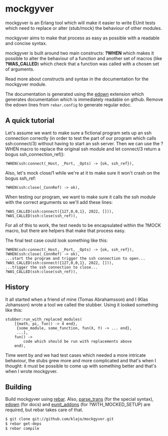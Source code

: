 mockgyver
=========

mockgyver is an Erlang tool which will make it easier
to write EUnit tests which need to replace or alter
(stub/mock) the behaviour of other modules.

mockgyver aims to make that process as easy as possible
with a readable and concise syntax.

mockgyver is built around two main constructs:
**?WHEN** which makes it possible to alter the
behaviour of a function and another set of macros (like
**?WAS\_CALLED**) which check that a function was called
with a chosen set of arguments.

Read more about constructs and syntax in the
documentation for the mockgyver module.

The documentation is generated using the [edown][3]
extension which generates documentation which is
immediately readable on github.  Remove the edown lines
from `rebar.config` to generate regular edoc.

A quick tutorial
----------------

Let's assume we want to make sure a fictional program
sets up an ssh connection correctly (in order to test
the part of our program which calls ssh:connect/3)
without having to start an ssh server.  Then we can use
the ?WHEN macro to replace the original ssh module and
let connect/3 return a bogus ssh\_connection\_ref():

    ?WHEN(ssh:connect(_Host, _Port, _Opts) -> {ok, ssh_ref}),

Also, let's mock close/1 while we're at it to make sure
it won't crash on the bogus ssh\_ref:

    ?WHEN(ssh:close(_ConnRef) -> ok),

When testing our program, we want to make sure it calls
the ssh module with the correct arguments so we'll add
these lines:

    ?WAS_CALLED(ssh:connect({127,0,0,1}, 2022, [])),
    ?WAS_CALLED(ssh:close(ssh_ref)),

For all of this to work, the test needs to be
encapsulated within the ?MOCK macro, but there are
helpers that make that process easy.

The final test case could look something like this:

    ?WHEN(ssh:connect(_Host, _Port, _Opts) -> {ok, ssh_ref}),
    ?WHEN(ssh:close(_ConnRef) -> ok),
    ...start the program and trigger the ssh connection to open...
    ?WAS_CALLED(ssh:connect({127,0,0,1}, 2022, [])),
    ...trigger the ssh connection to close...
    ?WAS_CALLED(ssh:close(ssh_ref)),

History
-------

It all started when a friend of mine (Tomas
Abrahamsson) and I (Klas Johansson) wrote a tool we
called the stubber.  Using it looked something like this:

    stubber:run_with_replaced_modules(
        [{math, pi, fun() -> 4 end},
         {some_module, some_function, fun(X, Y) -> ... end},
         ...],
        fun() ->
            code which should be run with replacements above
        end),

Time went by and we had test cases which needed a more
intricate behaviour, the stubs grew more and more
complicated and that's when I thought: it must be
possible to come up with something better and that's
when I wrote mockgyver.

Building
--------

Build mockgyver using [rebar][1].  Also,
[parse\_trans][2] (for the special syntax), [edown][3]
(for docs) and [eunit\_addons][4] (for ?WITH\_MOCKED\_SETUP)
are required, but rebar takes care of that.

```sh
$ git clone git://github.com/klajo/mockgyver.git
$ rebar get-deps
$ rebar compile
```

[1]: https://github.com/basho/rebar
[2]: https://github.com/esl/parse_trans
[3]: https://github.com/esl/edown
[4]: https://github.com/klajo/eunit_addons
